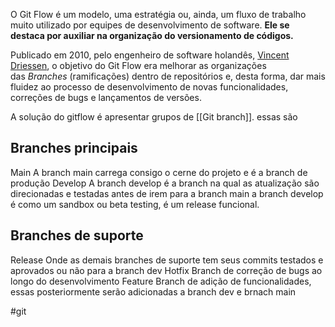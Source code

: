 O Git Flow é um modelo, uma estratégia ou, ainda, um fluxo de trabalho muito utilizado por equipes de desenvolvimento de software. **Ele se destaca por auxiliar na organização do versionamento de códigos.**

Publicado em 2010, pelo engenheiro de software holandês, [Vincent Driessen](https://twitter.com/nvie), o objetivo do Git Flow era melhorar as organizações das _Branches_ (ramificações) dentro de repositórios e, desta forma, dar mais fluidez ao processo de desenvolvimento de novas funcionalidades, correções de bugs e lançamentos de versões.

A solução do gitflow é apresentar grupos de [[Git branch]]. essas são
## Branches principais
Main
	A branch main carrega consigo o cerne do projeto e é a branch de produção
Develop
	A branch develop é a branch na qual as atualização são direcionadas e testadas antes de irem para a branch main a branch develop é como um sandbox ou beta testing, é um release funcional.

## Branches de suporte
 Release
	 Onde as demais branches de suporte tem seus commits testados e aprovados ou não para a branch dev
 Hotfix
	 Branch de correção de bugs ao longo do desenvolvimento
 Feature
	 Branch de adição de funcionalidades, essas posteriormente serão adicionadas a branch dev e brnach main

#git 
